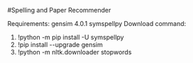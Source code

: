 #Spelling and Paper Recommender


Requirements:
gensim 4.0.1
symspellpy
Download command:
1. !python -m pip install -U symspellpy
2. !pip install --upgrade gensim
3. !python -m nltk.downloader stopwords
